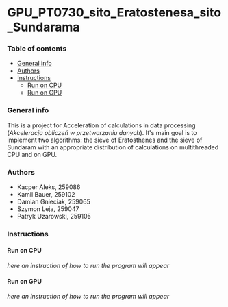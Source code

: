 # GPU_PT0730_sito_Eratostenesa_sito_Sundarama

### Table of contents
* [General info](#general-info)
* [Authors](#authors)
* [Instructions](#instructions)
    - [Run on CPU](#run-on-cpu)
    - [Run on GPU](#run-on-gpu)

### General info

This is a project for Acceleration of calculations in data processing (*Akceleracja obliczeń w przetwarzaniu danych*).
It's main goal is to implement two algorithms: the sieve of Eratosthenes and the sieve of Sundaram with an appropriate distribution of calculations on multithreaded CPU and on GPU.

### Authors

* Kacper Aleks, 259086
* Kamil Bauer, 259102
* Damian Gnieciak, 259065
* Szymon Leja, 259047
* Patryk Uzarowski, 259105

### Instructions

#### Run on CPU

*here an instruction of how to run the program will appear*

#### Run on GPU

*here an instruction of how to run the program will appear*
